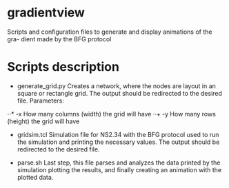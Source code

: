 # gradientview
Scripts and configuration files to generate and display animations of the gra-
dient made by the BFG protocol

Scripts description
===================

* generate_grid.py
Creates a network, where the nodes are layout in an square or rectangle grid. 
The output should be redirected to the desired file.
Parameters:

⋅⋅* -x How many columns (width) the grid will have
··+ -y How many rows (height) the grid will have

* gridsim.tcl
Simulation file for NS2.34 with the BFG protocol used to run the simulation 
and printing the necessary values. The output should be redirected to the 
desired file.

* parse.sh
Last step, this file parses and analyzes the data printed by the simulation
plotting the results, and finally creating an animation with the plotted 
data.
